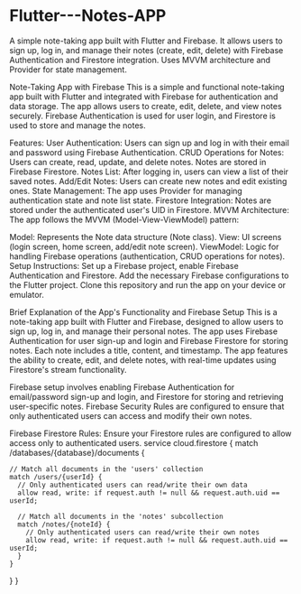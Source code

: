 # Flutter---Notes-APP
A simple note-taking app built with Flutter and Firebase. It allows users to sign up, log in, and manage their notes (create, edit, delete) with Firebase Authentication and Firestore integration. Uses MVVM architecture and Provider for state management.

Note-Taking App with Firebase
This is a simple and functional note-taking app built with Flutter and integrated with Firebase for authentication and data storage. The app allows users to create, edit, delete, and view notes securely. Firebase Authentication is used for user login, and Firestore is used to store and manage the notes.

Features:
User Authentication: Users can sign up and log in with their email and password using Firebase Authentication.
CRUD Operations for Notes:
Users can create, read, update, and delete notes.
Notes are stored in Firebase Firestore.
Notes List: After logging in, users can view a list of their saved notes.
Add/Edit Notes: Users can create new notes and edit existing ones.
State Management: The app uses Provider for managing authentication state and note list state.
Firestore Integration: Notes are stored under the authenticated user's UID in Firestore.
MVVM Architecture:
The app follows the MVVM (Model-View-ViewModel) pattern:

Model: Represents the Note data structure (Note class).
View: UI screens (login screen, home screen, add/edit note screen).
ViewModel: Logic for handling Firebase operations (authentication, CRUD operations for notes).
Setup Instructions:
Set up a Firebase project, enable Firebase Authentication and Firestore.
Add the necessary Firebase configurations to the Flutter project.
Clone this repository and run the app on your device or emulator.

Brief Explanation of the App's Functionality and Firebase Setup
This is a note-taking app built with Flutter and Firebase, designed to allow users to sign up, log in, and manage their personal notes. The app uses Firebase Authentication for user sign-up and login and Firebase Firestore for storing notes. Each note includes a title, content, and timestamp. The app features the ability to create, edit, and delete notes, with real-time updates using Firestore's stream functionality.

Firebase setup involves enabling Firebase Authentication for email/password sign-up and login, and Firestore for storing and retrieving user-specific notes. Firebase Security Rules are configured to ensure that only authenticated users can access and modify their own notes.



Firebase Firestore Rules:
Ensure your Firestore rules are configured to allow access only to authenticated users.
service cloud.firestore {
  match /databases/{database}/documents {
    
    // Match all documents in the 'users' collection
    match /users/{userId} {
      // Only authenticated users can read/write their own data
      allow read, write: if request.auth != null && request.auth.uid == userId;

      // Match all documents in the 'notes' subcollection
      match /notes/{noteId} {
        // Only authenticated users can read/write their own notes
        allow read, write: if request.auth != null && request.auth.uid == userId;
      }
    }
  }
}

